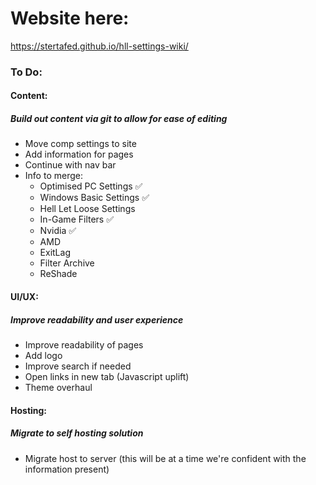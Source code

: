 # Website here: 
https://stertafed.github.io/hll-settings-wiki/

### To Do:
#### Content:
##### Build out content via git to allow for ease of editing
- Move comp settings to site
- Add information for pages
- Continue with nav bar
- Info to merge:
  - Optimised PC Settings :white_check_mark:
  - Windows Basic Settings :white_check_mark:
  - Hell Let Loose Settings
  - In-Game Filters :white_check_mark:
  - Nvidia :white_check_mark:
  - AMD
  - ExitLag
  - Filter Archive
  - ReShade
    
#### UI/UX:
##### Improve readability and user experience
- Improve readability of pages
- Add logo
- Improve search if needed
- Open links in new tab (Javascript uplift)
- Theme overhaul

#### Hosting:
##### Migrate to self hosting solution
- Migrate host to server (this will be at a time we're confident with the information present)
